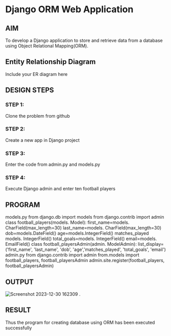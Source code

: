 # Django ORM Web Application

## AIM
To develop a Django application to store and retrieve data from a database using Object Relational Mapping(ORM).

## Entity Relationship Diagram

Include your ER diagram here

## DESIGN STEPS

### STEP 1:
Clone the problem from github

### STEP 2:
Create a new app in Django project

### STEP 3:

Enter the code from admin.py and models.py

### STEP 4:
Execute Django admin and enter ten football players

## PROGRAM

models.py
from django.db import models
from django.contrib import admin
class football_players(models. Model):
  first_name=models. CharField(max_length=30)
  last_name=models. CharField(max_length=30)
  dob=models.DateField()
  age=models.IntegerField()
  matches_played models. IntegerField()
  total_goals=models. IntegerField()
  email=models. EmailField()
class football_playersAdmin(admin. ModelAdmin):
  list_display=
('first_name', 'last_name', 'dob', 'age','matches_played', 'total_goals', 'email')
admin.py
 from django.contrib import admin
from.models import football_players, football_playersAdmin
admin.site.register(football_players, football_playersAdmin)

## OUTPUT

![Screenshot 2023-12-30 162309](https://github.com/PREETHI3312/django-orm-app/assets/151625222/10b0b7c3-952f-4d41-a98c-3defe4132988)
.


## RESULT
Thus the program for creating database using ORM has been executed successfully
